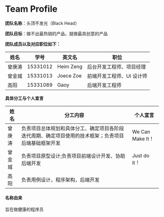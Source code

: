 # Team Profile
**团队名称**：头顶不发光（Black Head）

**团队目标**：做不出最热销的产品，就做最具创意的产品

**团队成员以及对应职位如下：**

|姓名|学号|英文名|职位|
|---|---|---|---|
|曾庚涛|15331012|Heim Zeng|后台开发工程师、项目经理|
|曾金城|15331013|Joece Zoe|前端开发工程师、UI 设计师|
|高阳|15331089|Gaoy|后端开发工程师|

**具体分工与个人宣言**

| 姓名 | 分工内容 | 个人宣言 |
| ---- | -------- | -------- |
| 曾庚涛 | 负责项目总体规划和具体分工、确定项目各阶段迭代周期、确定项目使用的技术框架；负责项目后端基础框架开发 | We Can Make It！ |
| 曾金城 | 负责项目原型设计;负责项目前端设计开发、协助后端开发 | Just do it！ |
|高阳|负责用例设计，程序架构，后端开发|

#### 名称由来
旨在做健康的程序员
